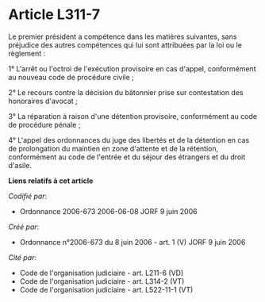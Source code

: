 # Article L311-7

Le premier président a compétence dans les matières suivantes, sans préjudice des autres compétences qui lui sont attribuées
par la loi ou le règlement :

1° L'arrêt ou l'octroi de l'exécution provisoire en cas d'appel, conformément au nouveau code de procédure civile ;

2° Le recours contre la décision du bâtonnier prise sur contestation des honoraires d'avocat ;

3° La réparation à raison d'une détention provisoire, conformément au code de procédure pénale ;

4° L'appel des ordonnances du juge des libertés et de la détention en cas de prolongation du maintien en zone d'attente et de
la rétention, conformément au code de l'entrée et du séjour des étrangers et du droit d'asile.

**Liens relatifs à cet article**

_Codifié par_:

  - Ordonnance 2006-673 2006-06-08 JORF 9 juin 2006

_Créé par_:

  - Ordonnance n°2006-673 du 8 juin 2006 - art. 1 (V) JORF 9 juin 2006

_Cité par_:

  - Code de l'organisation judiciaire - art. L211-6 (VD)
  - Code de l'organisation judiciaire - art. L314-2 (VT)
  - Code de l'organisation judiciaire - art. L522-11-1 (VT)
